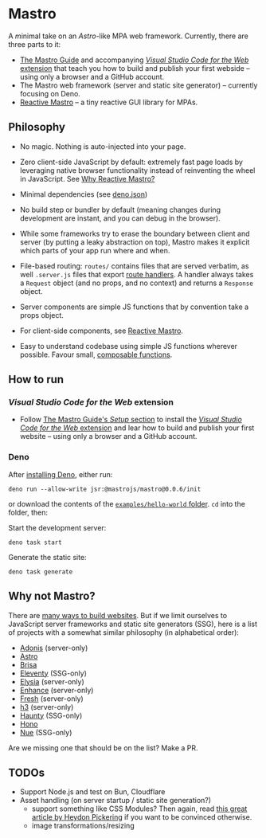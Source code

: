 # Mastro

A *m*inimal take on an *Astro*-like MPA web framework. Currently, there are three parts to it:

- [The Mastro Guide](https://mastrojs.github.io/) and accompanying [_Visual Studio Code for the Web_ extension](https://marketplace.visualstudio.com/items?itemName=mastro.mastro-vscode-extension) that teach you how to build and publish your first webside – using only a browser and a GitHub account.
- The Mastro web framework (server and static site generator) – currently focusing on Deno.
- [Reactive Mastro](https://mastrojs.github.io/reactive/) – a tiny reactive GUI library for MPAs.


## Philosophy

- No magic. Nothing is auto-injected into your page.

- Zero client-side JavaScript by default: extremely fast page loads by leveraging native browser functionality instead of reinventing the wheel in JavaScript. See [Why Reactive Mastro?](https://mastrojs.github.io/reactive/why-reactive-mastro/)

- Minimal dependencies (see [deno.json](deno.json))

- No build step or bundler by default (meaning changes during development are instant, and you can debug in the browser).

- While some frameworks try to erase the boundary between client and server (by putting a leaky abstraction on top), Mastro makes it explicit which parts of your app run where and when.

- File-based routing: `routes/` contains files that are served verbatim, as well `.server.js` files that export [route handlers](https://blog.val.town/blog/the-api-we-forgot-to-name/). A handler always takes a `Request` object (and no props, and no context) and returns a `Response` object.

- Server components are simple JS functions that by convention take a props object.

- For client-side components, see [Reactive Mastro](https://mastrojs.github.io/reactive/).

- Easy to understand codebase using simple JS functions wherever possible. Favour small, [composable functions](https://mb21.github.io/blog/2021/09/11/composable-abstractions.html).


## How to run

### _Visual Studio Code for the Web_ extension

- Follow [The Mastro Guide's _Setup_ section](https://mastrojs.github.io/guides/setup/) to install the [_Visual Studio Code for the Web_ extension](https://marketplace.visualstudio.com/items?itemName=mastro.mastro-vscode-extension) and lear how to build and publish your first website – using only a browser and a GitHub account.

### Deno

After [installing Deno](https://docs.deno.com/runtime/getting_started/installation/), either run:

    deno run --allow-write jsr:@mastrojs/mastro@0.0.6/init

or download the contents of the [`examples/hello-world` folder](examples/hello-world/). `cd` into the folder, then:

Start the development server:

    deno task start

Generate the static site:

    deno task generate


## Why not Mastro?

There are [many ways to build websites](http://localhost:4321/guide/why-html-css/#you-want-to-build-a-website).
But if we limit ourselves to JavaScript server frameworks and static site generators (SSG),
here is a list of projects with a somewhat similar philosophy (in alphabetical order):

- [Adonis](https://adonisjs.com) (server-only)
- [Astro](https://astro.build)
- [Brisa](https://brisa.build)
- [Eleventy](https://www.11ty.dev) (SSG-only)
- [Elysia](https://elysiajs.com) (server-only)
- [Enhance](https://enhance.dev) (server-only)
- [Fresh](https://fresh.deno.dev) (server-only)
- [h3](https://h3.dev/) (server-only)
- [Haunty](https://haunty.org) (SSG-only)
- [Hono](https://hono.dev)
- [Nue](https://nuejs.org) (SSG-only)

Are we missing one that should be on the list? Make a PR.


## TODOs

- Support Node.js and test on Bun, Cloudflare
- Asset handling (on server startup / static site generation?)
  - support something like CSS Modules? Then again, read [this great article by Heydon Pickering](https://www.smashingmagazine.com/2016/11/css-inheritance-cascade-global-scope-new-old-worst-best-friends/) if you want to be convinced otherwise.
  - image transformations/resizing
